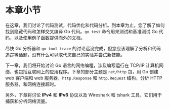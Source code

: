 # **本章小节**

在这章，我们讨论了代码测试，代码优化和代码分析。到本章为止，您了解了如何找到隐藏代码和怎样交叉编译 Go 代码。`go test` 命令用来测试和基准测试 Go 代码，以及使用例子函数提供而外的文档。

尽快 Go 分析器和 `go tool trace` 的讨论远没完成，但您应该理解了分析和代码追踪等话题，没有什么可以取代您自己的实验并尝试新技能。

下一章，我们将开始讨论 Go 语言的网络编程，涉及编写运行在 TCP/IP 计算机网络，也包括互联网上的应用程序。下章的部分主题是 `net/http` 包，用 Go 创建 web 客户端和 web 服务器，`http.Response` 和 `http.Request` 结构，分析 HTTP 服务器，和网络连接超时。

另外，下章将讨论 **IPv4** 和 **IPv6** 协议以及 Wireshark 和 tshark 工具，它们用于捕获和分析网络流量。